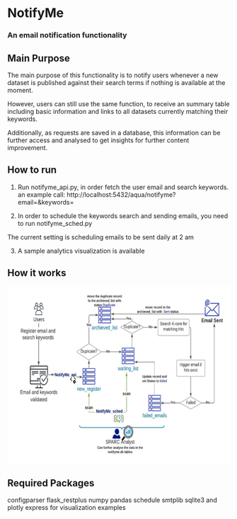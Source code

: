 # NotifyMe
### An email notification functionality

## Main Purpose

The main purpose of this functionality is to notify users whenever a new dataset is published against their search terms if nothing is available at the moment.

However, users can still use the same function, to receive an summary table including basic information and links to all datasets currently matching their keywords.

Additionally, as requests are saved in a database, this information can be further access and analysed to get insights for further content improvement.


## How to run

1. Run notifyme_api.py, in order fetch the user email and search keywords.
 an example call:
 	http://localhost:5432/aqua/notifyme?email=<email>&keywords=<keywords>
 
2. In order to schedule the keywords search and sending emails, you need to run notifyme_sched.py

The current setting is scheduling emails to be sent daily at 2 am

3. A sample analytics visualization is available 


## How it works

<p align="left">
  <img src="./NotifyMe.jpeg" alt="interface" width="700" height="400"> 
  <br/> 
  </img>
</p>


## Required Packages
configparser
flask_restplus
numpy
pandas
schedule
smtplib
sqlite3
and plotly express for visualization examples
